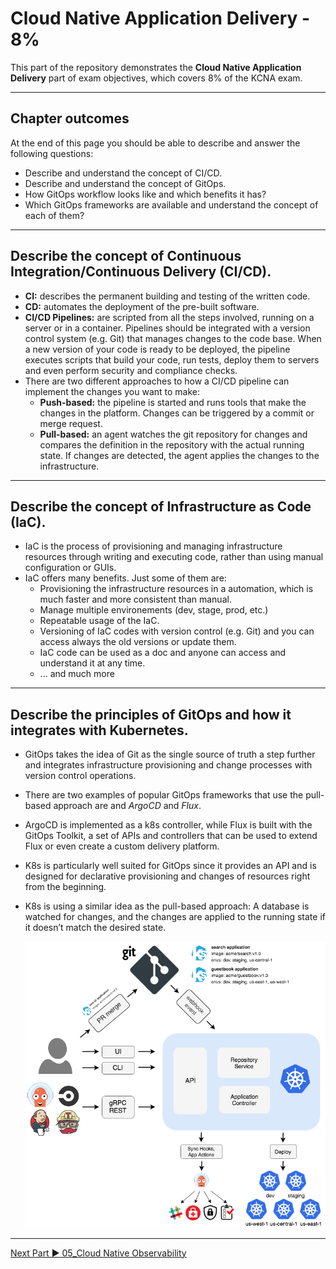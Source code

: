 # Cloud Native Application Delivery - 8%
This part of the repository demonstrates the **Cloud Native Application Delivery** part of exam objectives, which covers 8% of the KCNA exam.

---

## Chapter outcomes
At the end of this page you should be able to describe and answer the following questions:
- Describe and understand the concept of CI/CD.
- Describe and understand the concept of GitOps.
- How GitOps workflow looks like and which benefits it has?
- Which GitOps frameworks are available and understand the concept of each of them?

---

## Describe the concept of Continuous Integration/Continuous Delivery (CI/CD).
- **CI:** describes the permanent building and testing of the written code.
- **CD:** automates the deployment of the pre-built software.
- **CI/CD Pipelines:** are scripted from all the steps involved, running on a server or in a container. Pipelines should be integrated with a version control system (e.g. Git) that manages changes to the code base. When a new version of your code is ready to be deployed, the pipeline executes scripts that build your code, run tests, deploy them to servers and even perform security and compliance checks.
- There are two different approaches to how a CI/CD pipeline can implement the changes you want to make:
    - **Push-based:** the pipeline is started and runs tools that make the changes in the platform. Changes can be triggered by a commit or merge request.
    - **Pull-based:** an agent watches the git repository for changes and compares the definition in the repository with the actual running state. If changes are detected, the agent applies the changes to the infrastructure.

---

## Describe the concept of Infrastructure as Code (IaC).
- IaC is the process of provisioning and managing infrastructure resources through writing and executing code, rather than using manual configuration or GUIs.  
- IaC offers many benefits. Just some of them are:
    - Provisioning the infrastructure resources in a automation, which is much faster and more consistent than manual.
    - Manage multiple environements (dev, stage, prod, etc.)
    - Repeatable usage of the IaC.
    - Versioning of IaC codes with version control (e.g. Git) and you can access always the old versions or update them.
    - IaC code can be used as a doc and anyone can access and understand it at any time.
    - ... and much more

---

## Describe the principles of GitOps and how it integrates with Kubernetes.
- GitOps takes the idea of Git as the single source of truth a step further and integrates infrastructure provisioning and change processes with version control operations.
- There are two examples of popular GitOps frameworks that use the pull-based approach are and *ArgoCD* and *Flux*.
- ArgoCD is implemented as a k8s controller, while Flux is built with the GitOps Toolkit, a set of APIs and controllers that can be used to extend Flux or even create a custom delivery platform.
- K8s is particularly well suited for GitOps since it provides an API and is designed for declarative provisioning and changes of resources right from the beginning.
- K8s is using a similar idea as the pull-based approach: A database is watched for changes, and the changes are applied to the running state if it doesn’t match the desired state.

    ![GitOps Concept](./00_images/gitops.png)

---

[Next Part ▶ 05_Cloud Native Observability](./05_cloud-observability.md)